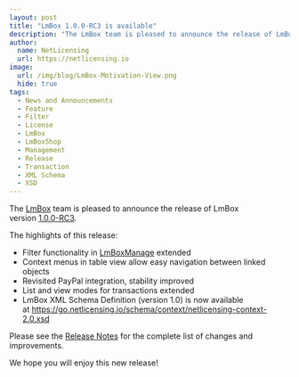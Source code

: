 ```yaml
---
layout: post
title: "LmBox 1.0.0-RC3 is available"
description: "The LmBox team is pleased to announce the release of LmBox version 1.0.0-RC3"
author:
  name: NetLicensing
  url: https://netlicensing.io
image:
  url: /img/blog/LmBox-Motivation-View.png
  hide: true
tags:
  - News and Announcements
  - Feature
  - Filter
  - License
  - LmBox
  - LmBoxShop
  - Management
  - Release
  - Transaction
  - XML Schema
  - XSD
---
```


The <a title="LmBox - Innovative License Management Solution" href="https://netlicensing.io">LmBox</a> team is pleased to announce the release of LmBox version <a title="Release Notes - LmBox 1.0.0-RC3" href="https://www.labs64.de/confluence/x/wwCo" target="_blank">1.0.0-RC3</a>.

The highlights of this release:

  * Filter functionality in <a title="LmBoxManage" href="https://go.netlicensing.io/console/v2/?lc=4b566c7e20&source=lmbox001" target="_blank">LmBoxManage</a> extended
  * Context menus in table view allow easy navigation between linked objects
  * Revisited PayPal integration, stability improved
  * List and view modes for transactions extended
  * LmBox XML Schema Definition (version 1.0) is now available at <a title="LmBox XML Schema" href="https://go.netlicensing.io/schema/context/netlicensing-context-2.0.xsd" target="_blank">https://go.netlicensing.io/schema/context/netlicensing-context-2.0.xsd</a>

Please see the <a title="Release Notes - LmBox 1.0.0-RC3" href="https://www.labs64.de/confluence/x/wwCo" target="_blank">Release Notes</a> for the complete list of changes and improvements.

We hope you will enjoy this new release!
